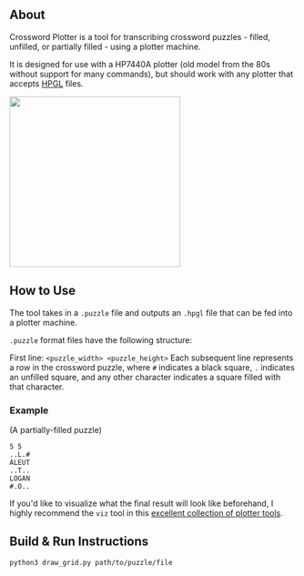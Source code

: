 ## About

Crossword Plotter is a tool for transcribing crossword puzzles - filled, unfilled, or partially filled - using a plotter machine.

It is designed for use with a HP7440A plotter (old model from the 80s without support for many commands), but should work with any plotter that accepts [HPGL](https://en.wikipedia.org/wiki/HP-GL) files.

<img src="https://user-images.githubusercontent.com/6632604/73477136-a6f23000-4361-11ea-9d6e-d19ceecae86b.jpg" width="300">

## How to Use

The tool takes in a `.puzzle` file and outputs an `.hpgl` file that can be fed into a plotter machine.

`.puzzle` format files have the following structure:

First line: `<puzzle_width> <puzzle_height>`
Each subsequent line represents a row in the crossword puzzle, where `#` indicates a black square, `.` indicates an unfilled square, and any other character indicates a square filled with that character.

### Example

(A partially-filled puzzle)
```
5 5
..L.#
ALEUT
..T..
LOGAN
#.O..
```

If you'd like to visualize what the final result will look like beforehand, I highly recommend the `viz` tool in this [excellent collection of plotter tools](https://github.com/WesleyAC/plotter-tools).

## Build & Run Instructions

`python3 draw_grid.py path/to/puzzle/file`
